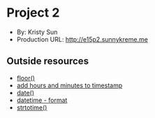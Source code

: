 # Project 2

-   By: Kristy Sun
-   Production URL: <http://e15p2.sunnykreme.me>

## Outside resources

-   [floor()](https://www.php.net/manual/en/function.floor.php)
-   [add hours and minutes to timestamp](https://dcblog.dev/quick-way-to-add-hours-and-minutes-with-php)
-   [date()](https://www.php.net/manual/en/function.date)
-   [datetime - format](https://www.php.net/manual/en/datetime.format.php)
-   [strtotime()](https://www.php.net/manual/en/function.strtotime.php)
